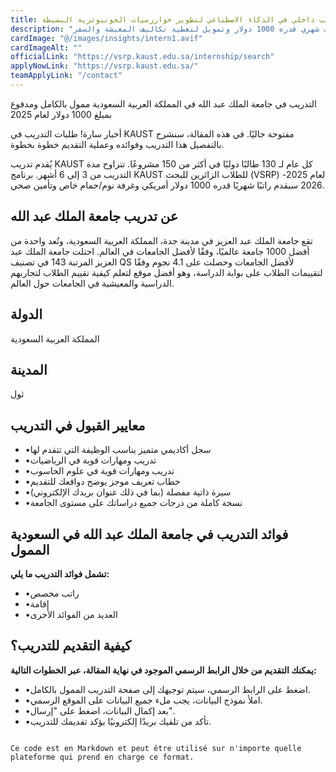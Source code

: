 ```yaml
---
title: معالجة الإشارات - تدريب داخلي في الذكاء الاصطناعي لتطوير خوارزميات الجونيوترية البسيطة  
description: "منحة تدريب ممولة بالكامل في جامعة الملك عبد الله في المملكة العربية السعودية مع راتب شهري قدره 1000 دولار وتمويل لتغطية تكاليف المعيشة والسفر."  
cardImage: "@/images/insights/intern1.avif"  
cardImageAlt: ""  
officialLink: "https://vsrp.kaust.edu.sa/internship/search"  
applyNowLink: "https://vsrp.kaust.edu.sa/"  
teamApplyLink: "/contact"  
---
```


التدريب في جامعة الملك عبد الله في المملكة العربية السعودية ممول بالكامل ومدفوع بمبلغ 1000 دولار لعام 2025

أخبار سارة! طلبات التدريب في KAUST مفتوحة حاليًا. في هذه المقالة، سنشرح بالتفصيل هذا التدريب وفوائده وعملية التقديم خطوة بخطوة.

يُقدم تدريب KAUST كل عام لـ 130 طالبًا دوليًا في أكثر من 150 مشروعًا. تتراوح مدة التدريب من 3 إلى 6 أشهر. برنامج KAUST للطلاب الزائرين للبحث (VSRP) لعام 2025-2026 سيقدم راتبًا شهريًا قدره 1000 دولار أمريكي وغرفة نوم/حمام خاص وتأمين صحي.

## عن تدريب جامعة الملك عبد الله
تقع جامعة الملك عبد العزيز في مدينة جدة، المملكة العربية السعودية، وتُعد واحدة من أفضل 1000 جامعة عالميًا، وفقًا لأفضل الجامعات في العالم. احتلت جامعة الملك عبد العزيز المرتبة 143 في تصنيف QS لأفضل الجامعات وحصلت على 4.1 نجوم وفقًا لتقييمات الطلاب على بوابة الدراسة، وهو أفضل موقع لتعلم كيفية تقييم الطلاب لتجاربهم الدراسية والمعيشية في الجامعات حول العالم.

## الدولة
المملكة العربية السعودية

## المدينة
ثول

## معايير القبول في التدريب
- •سجل أكاديمي متميز يناسب الوظيفة التي تتقدم لها  
- •تدريب ومهارات قوية في الرياضيات  
- •تدريب ومهارات قوية في علوم الحاسوب  
- •خطاب تعريف موجز يوضح دوافعك للتقديم  
- •سيرة ذاتية مفصلة (بما في ذلك عنوان بريدك الإلكتروني)  
- •نسخة كاملة من درجات جميع دراساتك على مستوى الجامعة  

## فوائد التدريب في جامعة الملك عبد الله في السعودية الممول
**تشمل فوائد التدريب ما يلي:**
- •راتب مخصص  
- •إقامة  
- •العديد من الفوائد الأخرى  

## كيفية التقديم للتدريب؟
**يمكنك التقديم من خلال الرابط الرسمي الموجود في نهاية المقالة، عبر الخطوات التالية:**
- •اضغط على الرابط الرسمي، سيتم توجيهك إلى صفحة التدريب الممول بالكامل.  
- •املأ نموذج البيانات، يجب ملء جميع البيانات على الموقع الرسمي.  
- •بعد إكمال البيانات، اضغط على "إرسال".  
- •تأكد من تلقيك بريدًا إلكترونيًا يؤكد تقديمك للتدريب.
```

Ce code est en Markdown et peut être utilisé sur n'importe quelle plateforme qui prend en charge ce format.